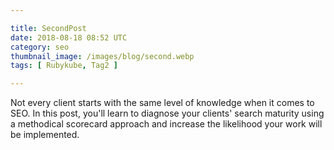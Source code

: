 ```yaml
---

title: SecondPost
date: 2018-08-18 08:52 UTC
category: seo
thumbnail_image: /images/blog/second.webp
tags: [ Rubykube, Tag2 ]

---
```


Not every client starts with the same level of knowledge when it comes to SEO. In this post, you'll learn to diagnose your clients' search maturity using a methodical scorecard approach and increase the likelihood your work will be implemented.
